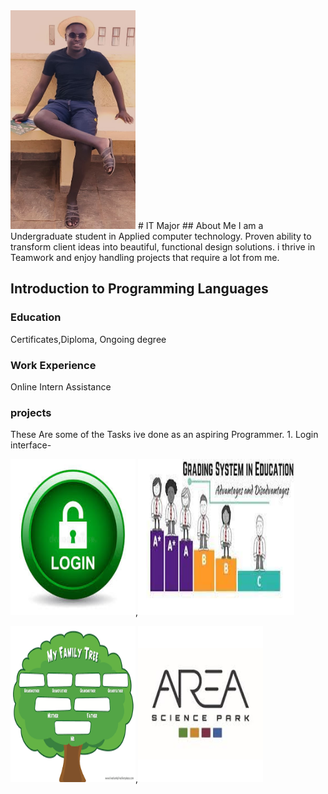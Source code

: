 
<img src="asset/202407.jpg" data-canonical-src="asset/202407.jpg" width="200" height="350" />
# IT Major
## About Me
I am a Undergraduate student in Applied computer technology. Proven ability to transform client ideas into beautiful, functional design solutions. 
i thrive in Teamwork and enjoy handling projects that require a lot from me.

## Introduction to Programming Languages

### Education
Certificates,Diploma, Ongoing degree

### Work Experience
Online Intern Assistance

### projects
These Are some of the Tasks ive done as an aspiring Programmer. 1. Login interface- 
 

[<img src="asset/login.jpg" data-canonical-src="asset/202407.jpg" width="200" height="250" />](asset/login/login.html),[<img src="asset/Grading.jpg" data-canonical-src="asset/202407.jpg" width="250" height="250" />](https://www.programiz.com/online-compiler/665zhaMHtowqv)



[<img src="asset/Familytree.png" data-canonical-src="asset/202407.jpg" width="200" height="250"/>](asset/Familytree.swinb),[<img src="asset/Area.jpg" data-canonical-src="asset/202407.jpg" width="200" height="250" />](asset/Shapearea.py)



